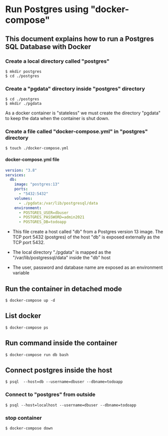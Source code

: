 # Run Postgres using "docker-compose"

## This document explains how to run a Postgres SQL Database with Docker

### Create a local directory called "postgres"

```shell
$ mkdir postgres
$ cd ./postgres
```

### Create a "pgdata" directory inside "postgres" directory

```shell
$ cd ./postgres
$ mkdir ./pgdata
```

As a docker container is "stateless" we must create the directory "pgdata" to keep the data when the container is shut down.

### Create a file called "docker-compose.yml" in "postgres" directory

```shell
$ touch ./docker-compose.yml
```

#### docker-compose.yml file

```yml
version: "3.8"
services:
  db:
    image: "postgres:13"
    ports:
      - "5432:5432"
    volumes:
      - ./pgdata:/var/lib/postgresql/data
    environment:
      - POSTGRES_USER=dbuser
      - POSTGRES_PASSWORD=admin2021
      - POSTGRES_DB=todoapp
```

- This file create a host called "db" from a Postgres version 13 image. The TCP port 5432 (postgres) of the host "db" is exposed externally as the TCP port 5432.

- The local directory "./pgdata" is mapped as the "/var/lib/postgressql/data" inside the "db" host

- The user, password and database name are exposed as an environment variable



## Run the container in detached mode

```shell
$ docker-compose up -d
```

## List docker

```shell
$ docker-compose ps
```

## Run command inside the container

```shell
$ docker-compose run db bash
```

## Connect postgres inside the host

```shell
$ psql  --host=db --username=dbuser --dbname=todoapp
```

### Connect to "postgres" from outside

```shell
$ psql --host=localhost --username=dbuser --dbname=todoapp
```

### stop container

```shell
$ docker-compose down
```
